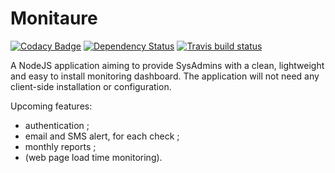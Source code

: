 # Monitaure
[![Codacy Badge](https://api.codacy.com/project/badge/grade/f3d8e262de834aa9a6e3a5bb36aa54b2)](https://www.codacy.com/app/bertrandjun/Monitaure)
[![Dependency Status](https://david-dm.org/Bertrand31/Monitaure/status.svg)](https://david-dm.org/Bertrand31/Monitaure/)
[![Travis build status](https://travis-ci.org/Bertrand31/Monitaure.svg)](https://travis-ci.org/Bertrand31/Monitaure/)


A NodeJS application aiming to provide SysAdmins with a clean, lightweight and easy to install monitoring dashboard.
The application will not need any client-side installation or configuration.

Upcoming features:
- authentication ;
- email and SMS alert, for each check ;
- monthly reports ;
- (web page load time monitoring).
